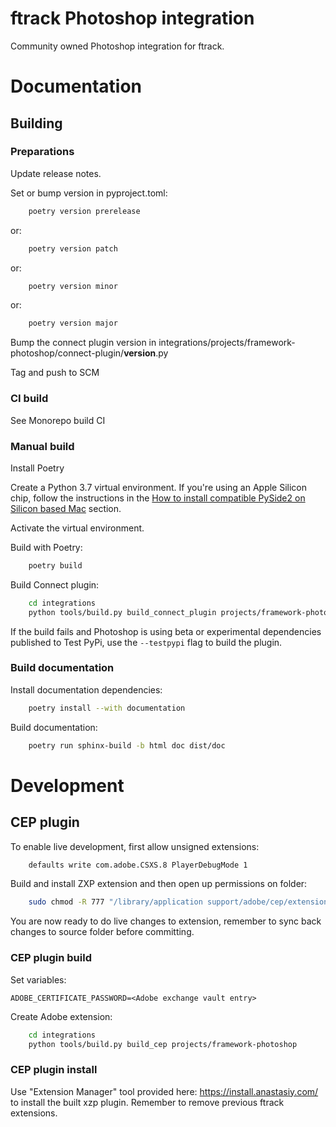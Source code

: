# ftrack Photoshop integration

Community owned Photoshop integration for ftrack.

# Documentation

## Building

### Preparations

Update release notes.

Set or bump version in pyproject.toml:

```bash
    poetry version prerelease
```
or:
```bash
    poetry version patch
```
or:
```bash
    poetry version minor
```
or:
```bash
    poetry version major
```

Bump the connect plugin version in integrations/projects/framework-photoshop/connect-plugin/__version__.py

Tag and push to SCM


### CI build

See Monorepo build CI


### Manual build

Install Poetry

Create a Python 3.7 virtual environment. If you're using an Apple Silicon chip, follow the instructions in the [How to install compatible PySide2 on Silicon based Mac](../../README.md#how-to-install-compatible-pyside2-on-silicon-based-mac) section. 

Activate the virtual environment.

Build with Poetry:

```bash
    poetry build
```

Build Connect plugin:

```bash
    cd integrations
    python tools/build.py build_connect_plugin projects/framework-photoshop
```

If the build fails and Photoshop is using beta or experimental dependencies published to Test PyPi, use the `--testpypi` flag 
to build the plugin.


### Build documentation


Install documentation dependencies:

```bash
    poetry install --with documentation
```

Build documentation:

```bash
    poetry run sphinx-build -b html doc dist/doc
```


# Development


## CEP plugin

To enable live development, first allow unsigned extensions:

```bash
    defaults write com.adobe.CSXS.8 PlayerDebugMode 1
```

Build and install ZXP extension and then open up permissions on folder:

```bash
    sudo chmod -R 777 "/library/application support/adobe/cep/extensions/com.ftrack.framework.photoshop.panel"
```

You are now ready to do live changes to extension, remember to sync back changes to
source folder before committing.


### CEP plugin build

Set variables:

    ADOBE_CERTIFICATE_PASSWORD=<Adobe exchange vault entry>

Create Adobe extension:

```bash
    cd integrations 
    python tools/build.py build_cep projects/framework-photoshop
```

### CEP plugin install

Use "Extension Manager" tool provided here: https://install.anastasiy.com/ to install 
the built xzp plugin. Remember to remove previous ftrack extensions.

